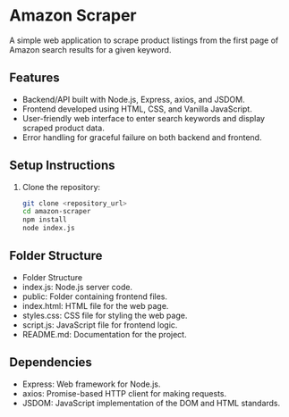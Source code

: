 # Amazon Scraper

A simple web application to scrape product listings from the first page of Amazon search results for a given keyword.

## Features

- Backend/API built with Node.js, Express, axios, and JSDOM.
- Frontend developed using HTML, CSS, and Vanilla JavaScript.
- User-friendly web interface to enter search keywords and display scraped product data.
- Error handling for graceful failure on both backend and frontend.

## Setup Instructions

1. Clone the repository:
   ```bash
   git clone <repository_url>
   cd amazon-scraper
   npm install
   node index.js

## Folder Structure

- Folder Structure
- index.js: Node.js server code.
- public: Folder containing frontend files.
- index.html: HTML file for the web page.
- styles.css: CSS file for styling the web page.
- script.js: JavaScript file for frontend logic.
- README.md: Documentation for the project.


## Dependencies
- Express: Web framework for Node.js.
- axios: Promise-based HTTP client for making requests.
- JSDOM: JavaScript implementation of the DOM and HTML standards.
